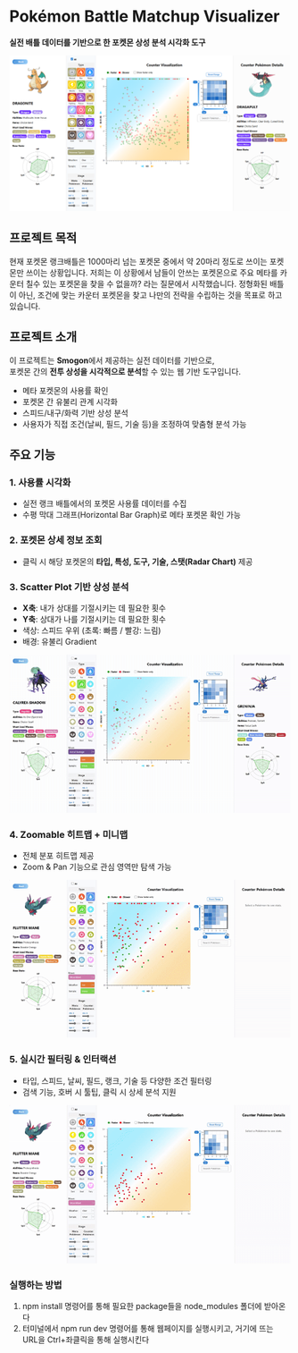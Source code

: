 # Pokémon Battle Matchup Visualizer  
**실전 배틀 데이터를 기반으로 한 포켓몬 상성 분석 시각화 도구**

![Overview of Webpage](./assets/overview.png)

## 프로젝트 목적
현재 포켓몬 랭크배틀은 1000마리 넘는 포켓몬 중에서 약 20마리 정도로 쓰이는 포켓몬만 쓰이는 상황입니다. 저희는 이 상황에서 남들이 안쓰는 포켓몬으로 주요 메타를 카운터 칠수 있는 포켓몬을 찾을 수 없을까? 라는 질문에서 시작했습니다. 정형화된 배틀이 아닌, 조건에 맞는 카운터 포켓몬을 찾고 나만의 전략을 수립하는 것을 목표로 하고 있습니다.

## 프로젝트 소개
이 프로젝트는 **Smogon**에서 제공하는 실전 데이터를 기반으로,  
포켓몬 간의 **전투 상성을 시각적으로 분석**할 수 있는 웹 기반 도구입니다.

- 메타 포켓몬의 사용률 확인
- 포켓몬 간 유불리 관계 시각화
- 스피드/내구/화력 기반 상성 분석
- 사용자가 직접 조건(날씨, 필드, 기술 등)을 조정하여 맞춤형 분석 가능

## 주요 기능

### 1. 사용률 시각화
- 실전 랭크 배틀에서의 포켓몬 사용률 데이터를 수집
- 수평 막대 그래프(Horizontal Bar Graph)로 메타 포켓몬 확인 가능

### 2. 포켓몬 상세 정보 조회
- 클릭 시 해당 포켓몬의 **타입, 특성, 도구, 기술, 스탯(Radar Chart)** 제공

### 3. Scatter Plot 기반 상성 분석
- **X축**: 내가 상대를 기절시키는 데 필요한 횟수
- **Y축**: 상대가 나를 기절시키는 데 필요한 횟수
- 색상: 스피드 우위 (초록: 빠름 / 빨강: 느림)
- 배경: 유불리 Gradient

![Scatter Plot Demo](./assets/scatterplot.gif)

### 4. Zoomable 히트맵 + 미니맵
- 전체 분포 히트맵 제공
- Zoom & Pan 기능으로 관심 영역만 탐색 가능

![Zooming & Panning Demo](./assets/zooming_panning.gif)

### 5. 실시간 필터링 & 인터랙션
- 타입, 스피드, 날씨, 필드, 랭크, 기술 등 다양한 조건 필터링
- 검색 기능, 호버 시 툴팁, 클릭 시 상세 분석 지원

![Filter Demo](./assets/filter.gif)

### 실행하는 방법
1. npm install 명령어를 통해 필요한 package들을 node_modules 폴더에 받아온다
2. 터미널에서 npm run dev 명령어를 통해 웹페이지를 실행시키고, 거기에 뜨는 URL을 Ctrl+좌클릭을 통해 실행시킨다
